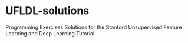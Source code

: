 # UFLDL-solutions
Programming Exercises Solutions for the Stanford Unsupervised Feature Learning and Deep Learning Tutorial.

